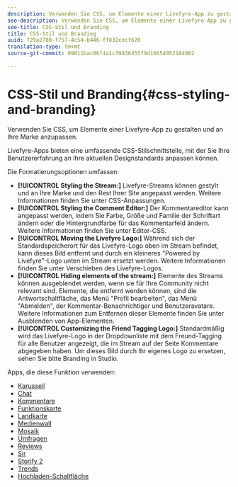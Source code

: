 ```yaml
---
description: Verwenden Sie CSS, um Elemente einer Livefyre-App zu gestalten und an Ihre Marke anzupassen.
seo-description: Verwenden Sie CSS, um Elemente einer Livefyre-App zu gestalten und an Ihre Marke anzupassen.
seo-title: CSS-Stil und Branding
title: CSS-Stil und Branding
uuid: 729a2780-f757-4c54-b446-ff832cecf620
translation-type: tm+mt
source-git-commit: 09011bac06f4a1c39836455f9d16654952184962

---
```



# CSS-Stil und Branding{#css-styling-and-branding}

Verwenden Sie CSS, um Elemente einer Livefyre-App zu gestalten und an Ihre Marke anzupassen.

Livefyre-Apps bieten eine umfassende CSS-Stilschnittstelle, mit der Sie Ihre Benutzererfahrung an Ihre aktuellen Designstandards anpassen können.

Die Formatierungsoptionen umfassen:

* **[!UICONTROL Styling the Stream:]** Livefyre-Streams können gestylt und an Ihre Marke und den Rest Ihrer Site angepasst werden. Weitere Informationen finden Sie unter CSS-Anpassungen.
* **[!UICONTROL Styling the Comment Editor:]** Der Kommentareditor kann angepasst werden, indem Sie Farbe, Größe und Familie der Schriftart ändern oder die Hintergrundfarbe für das Kommentarfeld ändern. Weitere Informationen finden Sie unter Editor-CSS.
* **[!UICONTROL Moving the Livefyre Logo:]** Während sich der Standardspeicherort für das Livefyre-Logo oben im Stream befindet, kann dieses Bild entfernt und durch ein kleineres "Powered by Livefyre"-Logo unten im Stream ersetzt werden. Weitere Informationen finden Sie unter Verschieben des Livefyre-Logos.
* **[!UICONTROL Hiding elements of the stream:]** Elemente des Streams können ausgeblendet werden, wenn sie für Ihre Community nicht relevant sind. Elemente, die entfernt werden können, sind die Antwortschaltfläche, das Menü "Profil bearbeiten", das Menü "Abmelden", der Kommentar-Benachrichtiger und Benutzeravatare. Weitere Informationen zum Entfernen dieser Elemente finden Sie unter Ausblenden von App-Elementen.
* **[!UICONTROL Customizing the Friend Tagging Logo:]** Standardmäßig wird das Livefyre-Logo in der Dropdownliste mit dem Freund-Tagging für alle Benutzer angezeigt, die im Stream auf der Seite Kommentare abgegeben haben. Um dieses Bild durch Ihr eigenes Logo zu ersetzen, sehen Sie bitte Branding in Studio.

Apps, die diese Funktion verwenden:

* [Karussell](/help/using/c-about-apps/c-carousel-app/c-carousel-app.md#c_carousel_app)
* [Chat](/help/using/c-about-apps/c-chat-app/c-chat-app.md#c_chat_app)
* [Kommentare](/help/using/c-about-apps/c-comments/c-comments.md)
* [Funktionskarte](/help/using/c-about-apps/c-feature-card-app/c-feature-card-app.md#c_feature_card_app)
* [Landkarte](/help/using/c-about-apps/c-map-app/c-map-app.md#c_map_app)
* [Medienwall](/help/using/c-about-apps/c-media-wall-app/c-media-wall-app.md#c_media_wall_app)
* [Mosaik](/help/using/c-about-apps/c-mosaic-app/c-mosaic-app.md#c_mosaic_app)
* [Umfragen](/help/using/c-about-apps/c-polls-app/c-polls-app.md#c_polls_app)
* [Reviews](/help/using/c-about-apps/c-reviews-app/c-reviews-app.md#c_reviews_app)
* [Sir](/help/using/c-about-apps/c-sidenotes-app/c-sidenotes-app.md#c_sidenotes_app)
* [Storify 2](/help/using/c-about-apps/c-storify2/c-storify2.md#c_storify2)
* [Trends](/help/using/c-about-apps/c-trending-app/c-trending-app.md#c_trending_app)
* [Hochladen-Schaltfläche](/help/using/c-about-apps/c-upload-button-app/c-upload-button-app.md#c_upload_button_app)

